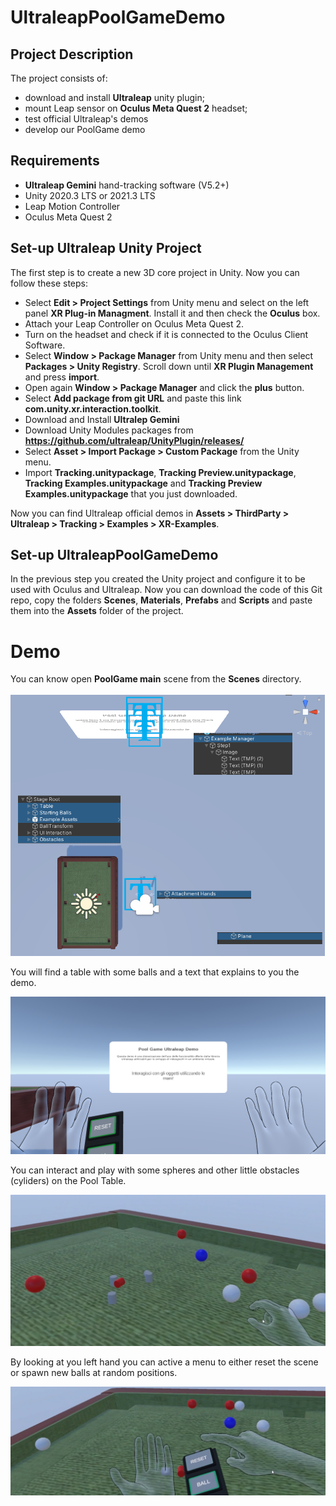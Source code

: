 # UltraleapPoolGameDemo
## Project Description
The project consists of:
- download and install **Ultraleap** unity plugin;
- mount Leap sensor on **Oculus Meta Quest 2** headset;
- test official Ultraleap's demos
- develop our PoolGame demo

## Requirements
- **Ultraleap Gemini** hand-tracking software (V5.2+)
- Unity 2020.3 LTS or 2021.3 LTS
- Leap Motion Controller
- Oculus Meta Quest 2

## Set-up Ultraleap Unity Project 
The first step is to create a new 3D core project in Unity. Now you can follow these steps:
- Select **Edit > Project Settings** from Unity menu and select on the left panel **XR Plug-in Managment**. Install it and then check the **Oculus** box.
- Attach your Leap Controller on Oculus Meta Quest 2.
- Turn on the headset and check if it is connected to the Oculus Client Software.
- Select **Window > Package Manager** from Unity menu and then select **Packages > Unity Registry**. Scroll down until **XR Plugin Management** and press **import**.
- Open again **Window > Package Manager** and click the **plus** button.
- Select **Add package from git URL** and paste this link **com.unity.xr.interaction.toolkit**.
- Download and Install **Ultralep Gemini** 
- Download Unity Modules packages from **https://github.com/ultraleap/UnityPlugin/releases/**
- Select **Asset > Import Package > Custom Package** from the Unity menu.
- Import **Tracking.unitypackage**, **Tracking Preview.unitypackage**, **Tracking Examples.unitypackage** and **Tracking Preview Examples.unitypackage** that you just downloaded.

Now you can find Ultraleap official demos in **Assets > ThirdParty > Ultraleap > Tracking > Examples > XR-Examples**.

## Set-up UltraleapPoolGameDemo
In the previous step you created the Unity project and configure it to be used with Oculus and Ultraleap. Now you can download the code of this Git repo, copy the folders **Scenes**, **Materials**, **Prefabs** and **Scripts** and paste them into the **Assets** folder of the project.

# Demo
You can know open **PoolGame main** scene from the **Scenes** directory.

![Scene](images/20scene.png)

You will find a table with some balls and a text that explains to you the demo.

![Scene](images/20game.png)

You can interact and play with some spheres and other little obstacles (cyliders) on the Pool Table. 

![Scene](images/20action.png)

By looking at you left hand you can active a menu to either reset the scene or spawn new balls at random positions.

![Scene](images/20action1.png)
